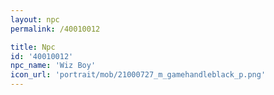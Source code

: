 ```yaml
---
layout: npc
permalink: /40010012

title: Npc
id: '40010012'
npc_name: 'Wiz Boy'
icon_url: 'portrait/mob/21000727_m_gamehandleblack_p.png'
---
```

